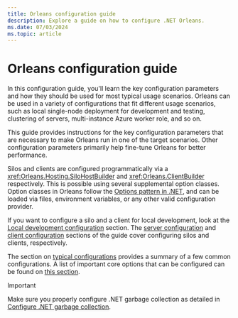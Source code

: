 ```yaml
---
title: Orleans configuration guide
description: Explore a guide on how to configure .NET Orleans.
ms.date: 07/03/2024
ms.topic: article
---
```


# Orleans configuration guide

In this configuration guide, you'll learn the key configuration parameters and how they should be used for most typical usage scenarios. Orleans can be used in a variety of configurations that fit different usage scenarios, such as local single-node deployment for development and testing, clustering of servers, multi-instance Azure worker role, and so on.

This guide provides instructions for the key configuration parameters that are necessary to make Orleans run in one of the target scenarios. Other configuration parameters primarily help fine-tune Orleans for better performance.

Silos and clients are configured programmatically via a <xref:Orleans.Hosting.SiloHostBuilder> and <xref:Orleans.ClientBuilder> respectively. This is possible using several supplemental option classes. Option classes in Orleans follow the [Options pattern in .NET](../../../core/extensions/options.md), and can be loaded via files, environment variables, or any other valid configuration provider.

If you want to configure a silo and a client for local development, look at the [Local development configuration](local-development-configuration.md) section. The [server configuration](server-configuration.md) and [client configuration](client-configuration.md) sections of the guide cover configuring silos and clients, respectively.

The section on [typical configurations](typical-configurations.md) provides a summary of a few common configurations. A list of important core options that can be configured can be found on [this section](list-of-options-classes.md).

> [!IMPORTANT]
> Make sure you properly configure .NET garbage collection as detailed in [Configure .NET garbage collection](configuring-garbage-collection.md).
